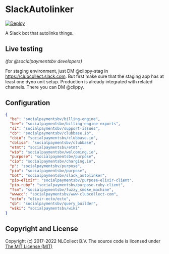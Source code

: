 # SlackAutolinker

[![Deploy](https://www.herokucdn.com/deploy/button.svg)](https://heroku.com/deploy)

A Slack bot that autolinks things.

## Live testing

_(for @socialpaymentsbv developers)_

For staging environment, just DM @clippy-stag in https://clubcollect.slack.com. But first make sure that the staging app 
has at least one dyno unit setup.
Production is already integrated with related channels. There you can DM @clippy. 

## Configuration

```json
{
  "be": "socialpaymentsbv/billing-engine",
  "bee": "socialpaymentsbv/billing-engine-exports",
  "si": "socialpaymentsbv/support-issues",
  "cb": "socialpaymentsbv/clubbase.io",
  "cbio": "socialpaymentsbv/clubbase.io",
  "cblisa": "socialpaymentsbv/clubbase",
  "etmt": "socialpaymentsbv/etmt",
  "wio": "socialpaymentsbv/welcoming.io",
  "purpose": "socialpaymentsbv/purpose",
  "cio": "socialpaymentsbv/charging.io",
  "p": "socialpaymentsbv/purpose",
  "pio": "socialpaymentsbv/purpose",
  "bot": "socialpaymentsbv/slack_autolinker",
  "pio-elixir": "socialpaymentsbv/purpose-elixir-client",
  "pio-ruby": "socialpaymentsbv/purpose-ruby-client",
  "fsm": "socialpaymentsbv/fuzzy_smoke_machine",
  "wwwcc": "socialpaymentsbv/www-clubcollect-com",
  "ecto": "elixir-ecto/ecto",
  "qb": "socialpaymentsbv/query_builder",
  "wiki": "socialpaymentsbv/wiki"
}
```




## Copyright and License

Copyright (c) 2017-2022 NLCollect B.V.
The source code is licensed under [The MIT License (MIT)](LICENSE.md)
